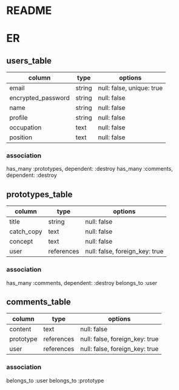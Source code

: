 # README

# ER

## users_table

|column            |type  |options                  |
|------------------|------|-------------------------|
|email             |string|null: false, unique: true|
|encrypted_password|string|null: false              |
|name              |string|null: false              |
|profile           |string|null: false              |
|occupation        |text  |null: false              |
|position          |text  |null: false              |

### association

has_many :prototypes, dependent: :destroy
has_many :comments, dependent: :destroy

## prototypes_table

|column            |type      |options                           |
|------------------|----------|----------------------------------|
|title             |string    |null: false                       |
|catch_copy        |text      |null: false                       |
|concept           |text      |null: false                       |
|user              |references|null: false, foreign_key: true    |

### association

has_many :comments, dependent: :destroy
belongs_to :user

## comments_table

|column            |type      |options                           |
|------------------|----------|----------------------------------|
|content           |text      |null: false                       |
|prototype         |references|null: false, foreign_key: true    |
|user              |references|null: false, foreign_key: true    |

### association

belongs_to :user
belongs_to :prototype
